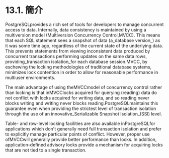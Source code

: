 # 13.1. 簡介

PostgreSQLprovides a rich set of tools for developers to manage concurrent access to data. Internally, data consistency is maintained by using a multiversion model \(Multiversion Concurrency Control,MVCC\). This means that each SQL statement sees a snapshot of data \(a_database version_\) as it was some time ago, regardless of the current state of the underlying data. This prevents statements from viewing inconsistent data produced by concurrent transactions performing updates on the same data rows, providing\_transaction isolation\_for each database session.MVCC, by eschewing the locking methodologies of traditional database systems, minimizes lock contention in order to allow for reasonable performance in multiuser environments.

The main advantage of using theMVCCmodel of concurrency control rather than locking is that inMVCClocks acquired for querying \(reading\) data do not conflict with locks acquired for writing data, and so reading never blocks writing and writing never blocks reading.PostgreSQLmaintains this guarantee even when providing the strictest level of transaction isolation through the use of an innovative_Serializable Snapshot Isolation_\(SSI\) level.

Table- and row-level locking facilities are also available inPostgreSQLfor applications which don't generally need full transaction isolation and prefer to explicitly manage particular points of conflict. However, proper use ofMVCCwill generally provide better performance than locks. In addition, application-defined advisory locks provide a mechanism for acquiring locks that are not tied to a single transaction.

